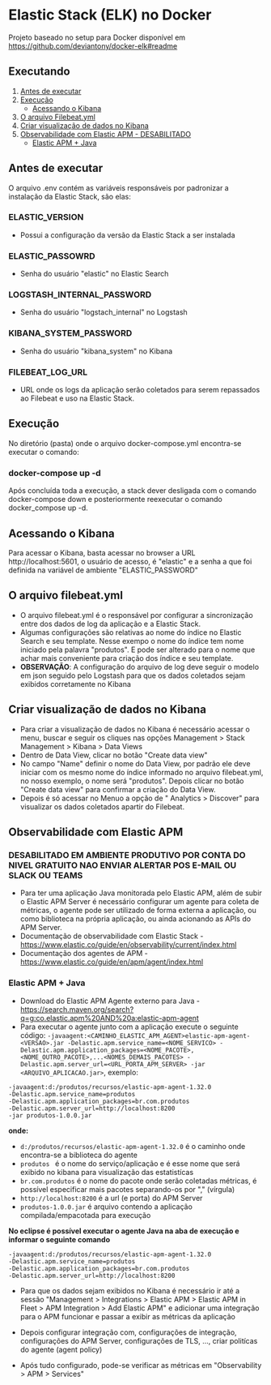 # Elastic Stack (ELK) no Docker

Projeto baseado no setup para Docker disponível em https://github.com/deviantony/docker-elk#readme

## Executando

1. [Antes de executar](#antes-de-executar)
1. [Execução](#execução)
    * [Acessando o Kibana](#acessando-o-kibana)
1. [O arquivo Filebeat.yml](#o-arquivo-filebeat.yml)
1. [Criar visualização de dados no Kibana](#criar-visualização-de-dados-no-Kibana)
1. [Observabilidade com Elastic APM - DESABILITADO](#observabilidade-com-elastic-apm) 
    * [Elastic APM + Java](#elastic-apm--java)

## Antes de executar
O arquivo .env contém as variáveis responsáveis por padronizar a instalação da Elastic Stack, são elas:

### ELASTIC_VERSION
* Possui a configuração da versão da Elastic Stack a ser instalada

### ELASTIC_PASSOWRD
* Senha do usuário "elastic" no Elastic Search

### LOGSTASH_INTERNAL_PASSWORD
* Senha do usuário "logstach_internal" no Logstash

### KIBANA_SYSTEM_PASSWORD
* Senha do usuário "kibana_system" no Kibana

### FILEBEAT_LOG_URL
* URL onde os logs da aplicação serão coletados para serem repassados ao Filebeat e uso na Elastic Stack.

## Execução

No diretório (pasta) onde o arquivo docker-compose.yml encontra-se executar o comando: 

### docker-compose up -d

Após concluída toda a execução, a stack dever desligada com o comando docker-compose down e posteriormente reexecutar o comando docker_compose up -d.

## Acessando o Kibana
Para acessar o Kibana, basta acessar no browser a URL http://localhost:5601, o usuário de acesso, é "elastic" e a senha a que foi definida na variável de ambiente "ELASTIC_PASSWORD"

## O arquivo filebeat.yml
* O arquivo filebeat.yml é o responsável por configurar a sincronização entre dos dados de log da aplicação e a Elastic Stack.
* Algumas configurações são relativas ao nome do índice no Elastic Search e seu template. Nesse exempo o nome do índice tem nome iniciado pela palavra "produtos". E pode ser alterado para o nome que achar mais conveniente para criação dos índice e seu template.
* **OBSERVAÇÃO**: A configuração do arquivo de log deve seguir o modelo em json seguido pelo Logstash para que os dados coletados sejam exibidos corretamente no Kibana

## Criar visualização de dados no Kibana
* Para criar a visualização de dados no Kibana é necessário acessar o menu, buscar e seguir os cliques nas opções Management > Stack Management > Kibana > Data Views
* Dentro de Data View, clicar no botão "Create data view"
* No campo "Name" definir o nome do Data View, por padrão ele deve iniciar com os mesmo nome do índice informado no arquivo filebeat.yml, no nosso exemplo, o nome será "produtos". Depois clicar no botão "Create data view" para confirmar a criação do Data View.
* Depois é só acessar no Menuo a opção de " Analytics > Discover" para visualizar os dados coletados apartir do Filebeat.

## Observabilidade com Elastic APM
### DESABILITADO EM AMBIENTE PRODUTIVO POR CONTA DO NIVEL GRATUITO NAO ENVIAR ALERTAR POS E-MAIL OU SLACK OU TEAMS
* Para ter uma aplicação Java monitorada pelo Elastic APM, além de subir o Elastic APM Server é necessário configurar um agente para coleta de métricas, o agente pode ser utilizado de forma externa a aplicação, ou como biblioteca na própria aplicação, ou ainda acionando as APIs do APM Server.
* Documentação de observabilidade com Elastic Stack - https://www.elastic.co/guide/en/observability/current/index.html
* Documentação dos agentes de APM - https://www.elastic.co/guide/en/apm/agent/index.html

### Elastic APM + Java
* Download do Elastic APM Agente externo para Java - https://search.maven.org/search?q=g:co.elastic.apm%20AND%20a:elastic-apm-agent
* Para executar o agente junto com a aplicação execute o seguinte código: ```-javaagent:<CAMINHO_ELASTIC_APM_AGENT>elastic-apm-agent-<VERSAO>.jar -Delastic.apm.service_name=<NOME_SERVICO> -Delastic.apm.application_packages=<NOME_PACOTE>,<NOME_OUTRO_PACOTE>,...<NOMES_DEMAIS_PACOTES> -Delastic.apm.server_url=<URL_PORTA_APM_SERVER> -jar <ARQUIVO_APLICACAO.jar>```, exemplo:
```
-javaagent:d:/produtos/recursos/elastic-apm-agent-1.32.0 
-Delastic.apm.service_name=produtos 
-Delastic.apm.application_packages=br.com.produtos 
-Delastic.apm.server_url=http://localhost:8200
-jar produtos-1.0.0.jar
```
**onde:**
- ```d:/produtos/recursos/elastic-apm-agent-1.32.0``` é o caminho onde encontra-se a biblioteca do agente
- ```produtos ``` é o nome do serviço/aplicação e é esse nome que será exibido no kibana para visualização das estatistícas
- ```br.com.produtos``` é o nome do pacote onde serão coletadas métricas, é possível especificar mais pacotes separando-os por "," (vírgula)
- ```http://localhost:8200``` é a url (e porta) do APM Server 
- ```produtos-1.0.0.jar``` é arquivo contendo a aplicação compilada/empacotada para execução

**No eclipse é possível executar o agente Java na aba de execução e informar o seguinte comando**
```
-javaagent:d:/produtos/recursos/elastic-apm-agent-1.32.0 
-Delastic.apm.service_name=produtos 
-Delastic.apm.application_packages=br.com.produtos 
-Delastic.apm.server_url=http://localhost:8200
```

* Para que os dados sejam exibidos no Kibana é necessário ir até a sessão  "Management > Integrations > Elastic APM > Elastic APM in Fleet > APM Integration > Add Elastic APM" e adicionar uma integração para o APM funcionar e passar a exibir as métricas da aplicação
* Depois configurar integração com, configurações de integração, configurações do APM Server, configurações de TLS, ..., criar politícas do agente (agent policy)

* Após tudo configurado, pode-se verificar as métricas em "Observability > APM > Services"